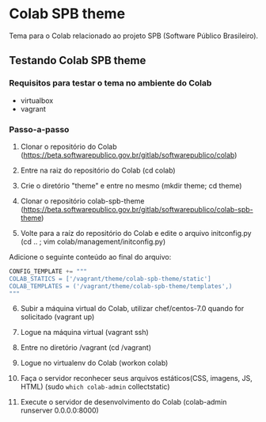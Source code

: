 # Colab SPB theme

Tema para o Colab relacionado ao projeto SPB (Software Público Brasileiro).

## Testando Colab SPB theme

### Requisitos para testar o tema no ambiente do Colab

* virtualbox
* vagrant

### Passo-a-passo

1. Clonar o repositório do Colab (https://beta.softwarepublico.gov.br/gitlab/softwarepublico/colab)

2. Entre na raiz do repositório do Colab (cd colab)

3. Crie o diretório "theme" e entre no mesmo (mkdir theme; cd theme)

4. Clonar o repositório colab-spb-theme (https://beta.softwarepublico.gov.br/gitlab/softwarepublico/colab-spb-theme)

5. Volte para a raíz do repositório do Colab e edite o arquivo initconfig.py (cd .. ; vim colab/management/initconfig.py)

Adicione o seguinte conteúdo ao final do arquivo:

```python
CONFIG_TEMPLATE += """
COLAB_STATICS = ['/vagrant/theme/colab-spb-theme/static']
COLAB_TEMPLATES = ('/vagrant/theme/colab-spb-theme/templates',)
"""
```

6. Subir a máquina virtual do Colab, utilizar chef/centos-7.0 quando for solicitado (vagrant up)

7. Logue na máquina virtual (vagrant ssh)

8. Entre no diretório /vagrant (cd /vagrant)

9. Logue no virtualenv do Colab (workon colab)

10. Faça o servidor reconhecer seus arquivos estáticos(CSS, imagens, JS, HTML) (sudo `which colab-admin` collectstatic)

11. Execute o servidor de desenvolvimento do Colab (colab-admin runserver 0.0.0.0:8000)
